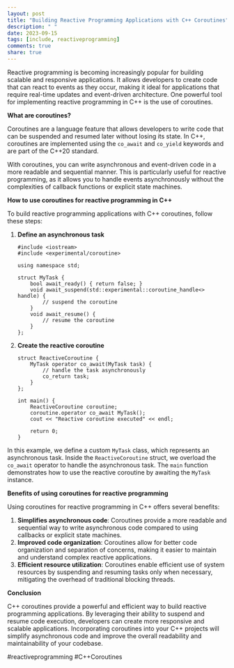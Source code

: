 ```yaml
---
layout: post
title: "Building Reactive Programming Applications with C++ Coroutines"
description: " "
date: 2023-09-15
tags: [include, reactiveprogramming]
comments: true
share: true
---
```


Reactive programming is becoming increasingly popular for building scalable and responsive applications. It allows developers to create code that can react to events as they occur, making it ideal for applications that require real-time updates and event-driven architecture. One powerful tool for implementing reactive programming in C++ is the use of coroutines.

**What are coroutines?**

Coroutines are a language feature that allows developers to write code that can be suspended and resumed later without losing its state. In C++, coroutines are implemented using the `co_await` and `co_yield` keywords and are part of the C++20 standard.

With coroutines, you can write asynchronous and event-driven code in a more readable and sequential manner. This is particularly useful for reactive programming, as it allows you to handle events asynchronously without the complexities of callback functions or explicit state machines.

**How to use coroutines for reactive programming in C++**

To build reactive programming applications with C++ coroutines, follow these steps:

1. **Define an asynchronous task**
   ```
   #include <iostream>
   #include <experimental/coroutine>

   using namespace std;

   struct MyTask {
       bool await_ready() { return false; }
       void await_suspend(std::experimental::coroutine_handle<> handle) {
           // suspend the coroutine
       }
       void await_resume() {
           // resume the coroutine
       }
   };
   ```

2. **Create the reactive coroutine**
   ```
   struct ReactiveCoroutine {
       MyTask operator co_await(MyTask task) {
           // handle the task asynchronously
           co_return task;
       }
   };

   int main() {
       ReactiveCoroutine coroutine;
       coroutine.operator co_await MyTask();
       cout << "Reactive coroutine executed" << endl;

       return 0;
   }
   ```

In this example, we define a custom `MyTask` class, which represents an asynchronous task. Inside the `ReactiveCoroutine` struct, we overload the `co_await` operator to handle the asynchronous task. The `main` function demonstrates how to use the reactive coroutine by awaiting the `MyTask` instance.

**Benefits of using coroutines for reactive programming**

Using coroutines for reactive programming in C++ offers several benefits:

1. **Simplifies asynchronous code**: Coroutines provide a more readable and sequential way to write asynchronous code compared to using callbacks or explicit state machines.
2. **Improved code organization**: Coroutines allow for better code organization and separation of concerns, making it easier to maintain and understand complex reactive applications.
3. **Efficient resource utilization**: Coroutines enable efficient use of system resources by suspending and resuming tasks only when necessary, mitigating the overhead of traditional blocking threads.

**Conclusion**

C++ coroutines provide a powerful and efficient way to build reactive programming applications. By leveraging their ability to suspend and resume code execution, developers can create more responsive and scalable applications. Incorporating coroutines into your C++ projects will simplify asynchronous code and improve the overall readability and maintainability of your codebase.

#reactiveprogramming #C++Coroutines